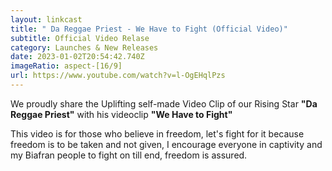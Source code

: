 ```yaml
---
layout: linkcast
title: " Da Reggae Priest - We Have to Fight (Official Video)"
subtitle: Official Video Relase
category: Launches & New Releases
date: 2023-01-02T20:54:42.740Z
imageRatio: aspect-[16/9]
url: https://www.youtube.com/watch?v=l-OgEHqlPzs
---
```

We proudly share the Uplifting self-made Video Clip of our Rising Star **"Da Reggae Priest"** with his videoclip **"We Have to Fight"**

This video is for those who believe in freedom, let's fight for it because freedom is to be taken and not given, I encourage everyone in captivity and my Biafran people to fight on till end, freedom is assured.